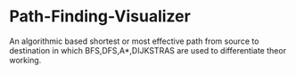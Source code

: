 # Path-Finding-Visualizer
An algorithmic based shortest or most effective path from source to destination in which BFS,DFS,A*,DIJKSTRAS are used to differentiate theor working.

